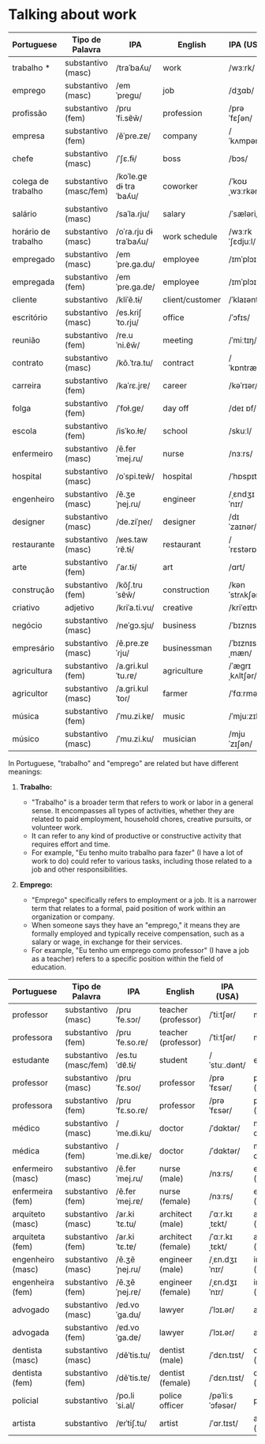 
# Talking about work


| Portuguese  | Tipo de Palavra    | IPA              | English              | IPA (USA)      | Spanish       | Spanish IPA        | No. |
|-------------|--------------------|------------------|----------------------|---------------|---------------|--------------------|-----|
| trabalho   *| substantivo (masc) | /traˈbaʎu/ | work | /wɜːrk/       | trabajo       | /traˈba.xo/     |2136|
| emprego     | substantivo (masc) | /emˈpɾeɡu/ | job   | /dʒɑb/       | empleo        | /emˈpleo/       |2137|
| profissão   | substantivo (fem)  | /pɾuˈfi.sɐ̃w̃/   | profession  | /prəˈfɛʃən/ | profesión| /pɾofeˈsjon/ |2138|
| empresa     | substantivo (fem)  | /ẽˈpɾe.zɐ/     | company   | /ˈkʌmpəni/    | empresa  | /emˈpɾesa/   |2139|
| chefe       | substantivo (masc) | /ˈʃɛ.fɨ/   | boss   | /bɔs/     | jefe, jefa    | /ˈxefe/, /ˈxefa/    |2140|
| colega de trabalho| substantivo (masc/fem) | /koˈle.ɡɐ dɨ traˈbaʎu/ | coworker | /ˈkoʊˌwɜːrkər/| colega de trabajo | /koˈleɣa ðe traˈba.xo/ |2159|
| salário | substantivo (masc) | /saˈla.ɾju/  | salary  | /ˈsæləri/     | salario       | /saˈlaɾjo/      |2158|
| horário de trabalho| substantivo (masc) | /oˈɾa.ɾju dɨ traˈbaʎu/ | work schedule| /wɜːrk ˈʃɛdjuːl/ | horario de trabajo | /oˈɾaɾjo ðe traˈba.xo/ |2159|
| empregado | substantivo (masc) | /emˈpɾe.ɡa.du/   | employee| /ɪmˈplɔɪi/ | empleado (masc.)  | /emˈpleaðo/  |2135|
| empregada   | substantivo (fem)  | /emˈpɾe.ɡa.dɐ/   | employee | /ɪmˈplɔɪi/ | empleada | /emˈpleaða/      |2135|
| cliente      | substantivo  | /kliˈẽ.tɨ/ | client/customer| /ˈklaɪənt/ | cliente | /klienˈte/             |2155|
| escritório   | substantivo (masc) | /es.kɾiʃˈto.ɾju/ | office| /ˈɔfɪs/       | oficina       | /oˈfiθina/ |2141|
| reunião      | substantivo (fem)  | /re.uˈni.ɐ̃w̃/   | meeting   | /ˈmiːtɪŋ/  | reunión  | /reuˈnjon/       |2152|
| contrato     | substantivo (masc) | /kõ.ˈtɾa.tu/ | contract | /ˈkɒntrækt/   | contrato      | /konˈtɾato/ |2142|
| carreira | substantivo (fem)  | /kaˈɾɛ.jɾɐ/ | career  | /kəˈrɪər/ | carrera  | /kaˈreɾa/                  |2153|
| folga | substantivo (fem) | /ˈfoɫ.ɡɐ/  | day off  | /deɪ ɒf/ | día libre   | /ˈdia ˈliβɾe/                |2154|
| escola       | substantivo (fem)  | /isˈko.ɫɐ/      | school    | /skuːl/   | escuela       | /esˈkwela/  |2143|
| enfermeiro        | substantivo (masc) | /ẽ.ferˈmej.ɾu/  | nurse    | /nɜːrs/       | enfermero     | /enfeɾˈmeɾo/    | 20  |
| hospital  | substantivo (masc) | /oˈspi.tɐw̃/ | hospital  | /ˈhɒspɪtl̩/   | hospital      | /ospiˈtal/      |2156|
| engenheiro        | substantivo (masc) | /ẽ.ʒeˈɲej.ɾu/   | engineer             | /ˌɛndʒɪˈnɪr/  | ingeniero     | /iŋxeˈnjero/    | 22  |
| designer          | substantivo (masc) | /de.ziˈɲeɾ/      | designer             | /dɪˈzaɪnər/   | diseñador     | /disseˈɲaðor/   | 24  |
| restaurante | substantivo (masc) | /ʁes.tawˈɾɐ̃.tɨ/ | restaurant | /ˈrɛstərɒnt/  | restaurante| /restauˈɾante/ |2157|
| arte              | substantivo (fem)  | /ˈaɾ.tɨ/         | art                  | /ɑrt/         | arte          | /ˈarte/         | 26  |
| construção        | substantivo (fem)  | /kõʃ.tɾuˈsɐ̃w̃/ | construction         | /kənˈstrʌkʃən/| construcción  | /konˈstɾukθjon/ | 28  |
| criativo          | adjetivo           | /kɾiˈa.ti.vu/    | creative             | /kriˈeɪtɪv/   | creativo      | /kɾeaˈtivo/     | 29  |
| negócio           | substantivo (masc) | /neˈɡɔ.sju/      | business             | /ˈbɪznɪs/     | negocio       | /neˈɣoθjo/      | 30  |
| empresário        | substantivo (masc) | /ẽ.pre.zɐˈɾju/  | businessman          | /ˈbɪznɪsˌmæn/ | empresario    | /emprezaˈɾjo/  | 31  |
| agricultura       | substantivo (fem)  | /a.ɡri.kulˈtu.ɾɐ/| agriculture          | /ˈæɡrɪˌkʌltʃər/| agricultura   | /aɡriˈkultuɾa/ | 32  |
| agricultor        | substantivo (masc) | /a.ɡri.kulˈtoɾ/  | farmer               | /ˈfɑːrmər/    | agricultor    | /aɡriˈkultoɾ/  | 33  |
| música            | substantivo (fem)  | /ˈmu.zi.kɐ/      | music                | /ˈmjuːzɪk/    | música        | /ˈmusika/       | 34  |
| músico            | substantivo (masc) | /ˈmu.zi.ku/      | musician             | /mjuˈzɪʃən/   | músico        | /ˈmusiko/       | 35  |

In Portuguese, "trabalho" and "emprego" are related but have different meanings:

1. **Trabalho:**
   - "Trabalho" is a broader term that refers to work or labor in a general sense. It encompasses all types of activities, whether they are related to paid employment, household chores, creative pursuits, or volunteer work.
   - It can refer to any kind of productive or constructive activity that requires effort and time.
   - For example, "Eu tenho muito trabalho para fazer" (I have a lot of work to do) could refer to various tasks, including those related to a job and other responsibilities.

2. **Emprego:**
   - "Emprego" specifically refers to employment or a job. It is a narrower term that relates to a formal, paid position of work within an organization or company.
   - When someone says they have an "emprego," it means they are formally employed and typically receive compensation, such as a salary or wage, in exchange for their services.
   - For example, "Eu tenho um emprego como professor" (I have a job as a teacher) refers to a specific position within the field of education.


| Portuguese      | Tipo de Palavra  | IPA             | English            | IPA (USA)    | Spanish       | Spanish IPA      | No. |
|-----------------|------------------|-----------------|--------------------|-------------|---------------|------------------|-----|
| professor    | substantivo (masc) | /pɾuˈfe.sɔɾ/     | teacher (professor) | /ˈtiːtʃər/    | maestro | /maˈestɾo/ |2146|
| professora | substantivo (fem) | /pɾuˈfe.so.ɾɐ/ | teacher (professor) | /ˈtiːtʃər/ | maestra | /maˈestɾa/ |2146|
| estudante | substantivo (masc/fem) | /es.tuˈdɐ̃.tɨ/ | student | /ˈstuː.dənt/ | estudiante | /es.tuˈdjan.te/ |2144|
| professor | substantivo (masc) | /pɾuˈfɛ.soɾ/  | professor  |  /prəˈfɛsər/ | profesor (masc)| /pɾo.feˈsoɾ/ |2149|
| professora | substantivo (fem) | /pɾuˈfɛ.so.ɾɐ/ | professor |  /prəˈfɛsər/ | profesora (fem)| /pɾo.feˈso.ɾa/ |2149|
| médico  | substantivo (masc) | /ˈme.di.ku/ | doctor     | /ˈdɑktər/   | médico, doctor  | /ˈmeðiko/ |2147|
| médica | substantivo (fem) | /ˈme.di.kɐ/     | doctor   | /ˈdɑktər/   | médica, doctora | /ˈmeðika/ |2147|
| enfermeiro (masc)| substantivo (masc) | /ẽ.ferˈmej.ɾu/ | nurse (male)      | /nɜːrs/     | enfermero (masc)| /enfeɾˈmeɾo/   |     |
| enfermeira (fem)| substantivo (fem) | /ẽ.ferˈmej.ɾɐ/ | nurse (female)    | /nɜːrs/     | enfermera (fem)| /enfeɾˈmeɾa/   |     |
| arquiteto (masc)| substantivo (masc) | /aɾ.kiˈtɛ.tu/  | architect (male)  | /ˈɑːr.kɪˌtɛkt/ | arquitecto (masc)| /ar.kiˈtek.to/ |     |
| arquiteta (fem)| substantivo (fem) | /aɾ.kiˈtɛ.tɐ/  | architect (female)| /ˈɑːr.kɪˌtɛkt/ | arquitecta (fem)| /ar.kiˈtek.ta/ |     |
| engenheiro (masc)| substantivo (masc) | /ẽ.ʒẽˈɲej.ɾu/ | engineer (male)   | /ˌɛn.dʒɪˈnɪr/ | ingeniero (masc)| /in.xeˈnjeɾo/  |     |
| engenheira (fem)| substantivo (fem) | /ẽ.ʒẽˈɲej.ɾɐ/ | engineer (female) | /ˌɛn.dʒɪˈnɪr/ | ingeniera (fem)| /in.xeˈnjeɾa/  |     |
| advogado| substantivo (masc) | /ɐd.voˈɡa.du/  | lawyer | /ˈlɔɪ.ər/   | abogado| /a.boˈɣa.ðo/   |2148|
| advogada| substantivo (fem) | /ɐd.voˈɡa.dɐ/  | lawyer  | /ˈlɔɪ.ər/   | abogada | /a.boˈɣa.ða/   |2148|
| dentista (masc) | substantivo (masc) | /dẽˈtis.tu/    | dentist (male)    | /ˈdɛn.tɪst/ | dentista (masc)| /denˈtista/    |     |
| dentista (fem)  | substantivo (fem) | /dẽˈtis.tɐ/    | dentist (female)  | /ˈdɛn.tɪst/ | dentista (fem) | /denˈtista/    |     |
| policial| substantivo| /po.liˈsi.al/  | police officer | /pəˈliːs ˈɔfəsər/ | policía | /po.liˈsia/ |2150|
| artista | substantivo| /ɐɾˈtiʃ.tu/    | artist    | /ˈɑr.tɪst/   | artista (masc) | /arˈtista/     |2151|

